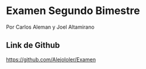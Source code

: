 # Examen Segundo Bimestre
Por Carlos Aleman y Joel Altamirano
## Link de Github
https://github.com/Alejololer/Examen
